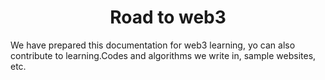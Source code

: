 # <div align="center">Road to web3 </div> 

<p> We have prepared this documentation for web3 learning, yo can also contribute to learning.Codes and algorithms we write in, sample websites, etc.</p>